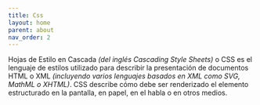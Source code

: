 ```yaml
---
title: Css
layout: home
parent: about
nav_order: 2
---
```

Hojas de Estilo en Cascada *(del inglés Cascading Style Sheets)* o CSS es el lenguaje de estilos utilizado para describir la presentación de documentos HTML o XML 
*(incluyendo varios lenguajes basados en XML como SVG, MathML o XHTML)*. CSS describe cómo debe ser renderizado el elemento estructurado en la pantalla, en papel,
en el habla o en otros medios.
